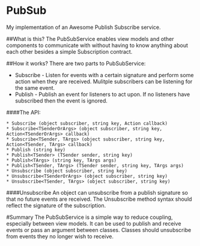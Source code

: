 # PubSub
My implementation of an Awesome Publish Subscribe service.

##What is this?
The PubSubService enables view models and other components to communicate with without having to know anything about each other besides a simple Subscription contract.

##How it works?
There are two parts to PubSubService:
* Subscribe - Listen for events with a certain signature and perform some action when they are received. Mulitple subscribers can be listening for the same event.
* Publish - Publish an event for listeners to act upon. If no listeners have subscribed then the event is ignored.

####The API:
```cshapr
* Subscribe (object subscriber, string key, Action callback)
* Subscribe<TSenderOrArgs> (object subscriber, string key, Action<TSenderOrArgs> callback)
* Subscribe<TSender, TArgs> (object subscriber, string key, Action<TSender, TArgs> callback)
* Publish (string key)
* Publish<TSender> (TSender sender, string key)
* Publish<TArgs> (string key, TArgs args)
* Publish<TSender, TArgs> (TSender sender, string key, TArgs args)
* Unsubscribe (object subscriber, string key)
* Unsubscribe<TSenderOrArgs> (object subscriber, string key)
* Unsubscribe<TSender, TArgs> (object subscriber, string key)
```
####Unsubscribe
An object can unsubscribe from a publish signature so that no future events are received. The Unsubscribe method syntax should reflect the signature of the subscription.

#Summary
The PubSubService is a simple way to reduce coupling, especially between view models. It can be used to publish and receive events or pass an argument between classes. Classes should unsubscribe from events they no longer wish to receive.
